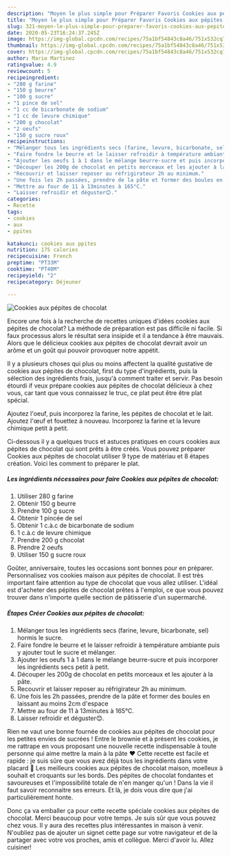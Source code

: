 ```yaml
---
description: "Moyen le plus simple pour Préparer Favoris Cookies aux pépites de chocolat"
title: "Moyen le plus simple pour Préparer Favoris Cookies aux pépites de chocolat"
slug: 321-moyen-le-plus-simple-pour-preparer-favoris-cookies-aux-pepites-de-chocolat
date: 2020-05-23T16:24:37.245Z
image: https://img-global.cpcdn.com/recipes/75a1bf54843c8a46/751x532cq70/cookies-aux-pepites-de-chocolat-photo-principale-de-la-recette.jpg
thumbnail: https://img-global.cpcdn.com/recipes/75a1bf54843c8a46/751x532cq70/cookies-aux-pepites-de-chocolat-photo-principale-de-la-recette.jpg
cover: https://img-global.cpcdn.com/recipes/75a1bf54843c8a46/751x532cq70/cookies-aux-pepites-de-chocolat-photo-principale-de-la-recette.jpg
author: Mario Martinez
ratingvalue: 4.9
reviewcount: 5
recipeingredient:
- "280 g farine"
- "150 g beurre"
- "100 g sucre"
- "1 pince de sel"
- "1 cc de bicarbonate de sodium"
- "1 cc de levure chimique"
- "200 g chocolat"
- "2 oeufs"
- "150 g sucre roux"
recipeinstructions:
- "Mélanger tous les ingrédients secs (farine, levure, bicarbonate, sel) hormis le sucre."
- "Faire fondre le beurre et le laisser refroidir à température ambiante puis y ajouter tout le sucre et mélanger."
- "Ajouter les oeufs 1 à 1 dans le mélange beurre-sucre et puis incorporer les ingrédients secs petit à petit."
- "Découper les 200g de chocolat en petits morceaux et les ajouter à la pâte."
- "Recouvrir et laisser reposer au réfrigirateur 2h au minimum."
- "Une fois les 2h passées, prendre de la pâte et former des boules en laissant au moins 2cm d&#39;espace"
- "Mettre au four de 11 à 13minutes à 165°C."
- "Laisser refroidir et déguster😊."
categories:
- Recette
tags:
- cookies
- aux
- ppites

katakunci: cookies aux ppites 
nutrition: 175 calories
recipecuisine: French
preptime: "PT33M"
cooktime: "PT40M"
recipeyield: "2"
recipecategory: Déjeuner

---
```



![Cookies aux pépites de chocolat](https://img-global.cpcdn.com/recipes/75a1bf54843c8a46/751x532cq70/cookies-aux-pepites-de-chocolat-photo-principale-de-la-recette.jpg)

Encore une fois à la recherche de recettes uniques d'idées cookies aux pépites de chocolat? La méthode de préparation est pas difficile ni facile. Si faux processus alors le résultat sera insipide et il a tendance à être mauvais. Alors que le délicieux cookies aux pépites de chocolat devrait avoir un arôme et un goût qui pouvoir provoquer notre appétit.

Il y a plusieurs choses qui plus ou moins affectent la qualité gustative de cookies aux pépites de chocolat, first du type d'ingrédients, puis la sélection des ingrédients frais, jusqu'à comment traiter et servir. Pas besoin étourdi if veux prépare cookies aux pépites de chocolat délicieux à chez vous, car tant que vous connaissez le truc, ce plat peut être être plat spécial.

Ajoutez l&#39;oeuf, puis incorporez la farine, les pépites de chocolat et le lait. Ajoutez l&#39;œuf et fouettez à nouveau. Incorporez la farine et la levure chimique petit à petit.


Ci-dessous il y a quelques trucs et astuces pratiques en cours cookies aux pépites de chocolat qui sont prêts à être créés. Vous pouvez préparer Cookies aux pépites de chocolat utiliser 9 type de matériau et 8 étapes création. Voici les comment to préparer le plat.

<!--inarticleads1-->

##### Les ingrédients nécessaires pour faire Cookies aux pépites de chocolat:

1. Utiliser 280 g farine
1. Obtenir 150 g beurre
1. Prendre 100 g sucre
1. Obtenir 1 pincée de sel
1. Obtenir 1 c.à.c de bicarbonate de sodium
1.  1 c.à.c de levure chimique
1. Prendre 200 g chocolat
1. Prendre 2 oeufs
1. Utiliser 150 g sucre roux


Goûter, anniversaire, toutes les occasions sont bonnes pour en préparer. Personnalisez vos cookies maison aux pépites de chocolat. Il est très important faire attention au type de chocolat que vous allez utiliser. L&#39;idéal est d&#39;acheter des pépites de chocolat prêtes à l&#39;emploi, ce que vous pouvez trouver dans n&#39;importe quelle section de pâtisserie d&#39;un supermarché. 

<!--inarticleads2-->

##### Étapes Créer Cookies aux pépites de chocolat:

1. Mélanger tous les ingrédients secs (farine, levure, bicarbonate, sel) hormis le sucre.
1. Faire fondre le beurre et le laisser refroidir à température ambiante puis y ajouter tout le sucre et mélanger.
1. Ajouter les oeufs 1 à 1 dans le mélange beurre-sucre et puis incorporer les ingrédients secs petit à petit.
1. Découper les 200g de chocolat en petits morceaux et les ajouter à la pâte.
1. Recouvrir et laisser reposer au réfrigirateur 2h au minimum.
1. Une fois les 2h passées, prendre de la pâte et former des boules en laissant au moins 2cm d&#39;espace
1. Mettre au four de 11 à 13minutes à 165°C.
1. Laisser refroidir et déguster😊.


Rien ne vaut une bonne fournée de cookies aux pépites de chocolat pour les petites envies de sucrées ! Entre le brownie et à présent les cookies, je me rattrape en vous proposant une nouvelle recette indispensable à toute personne qui aime mettre la main à la pâte ♥ Cette recette est facile et rapide : je suis sûre que vous avez déjà tous les ingrédients dans votre placard 🙂 Les meilleurs cookies aux pépites de chocolat maison, moelleux à souhait et croquants sur les bords. Des pépites de chocolat fondantes et savoureuses et l&#39;impossibilité totale de n&#39;en manger qu&#39;un ! Dans la vie il faut savoir reconnaitre ses erreurs. Et là, je dois vous dire que j&#39;ai particulièrement honte. 


Donc ça va emballer ça pour cette recette spéciale cookies aux pépites de chocolat. Merci beaucoup pour votre temps. Je suis sûr que vous pouvez chez vous. Il y aura des recettes plus  intéressantes in maison à venir. N'oubliez pas de ajouter un signet cette page sur votre navigateur et de la partager avec votre vos proches, amis et collègue. Merci d'avoir lu. Allez cuisiner!

